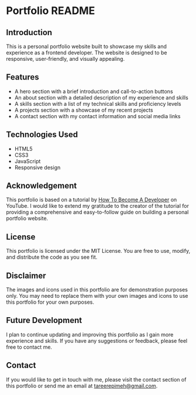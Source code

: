 # Portfolio README

## Introduction

This is a personal portfolio website built to showcase my skills and experience as a frontend developer. The website is designed to be responsive, user-friendly, and visually appealing.

## Features

* A hero section with a brief introduction and call-to-action buttons
* An about section with a detailed description of my experience and skills
* A skills section with a list of my technical skills and proficiency levels
* A projects section with a showcase of my recent projects
* A contact section with my contact information and social media links

## Technologies Used

* HTML5
* CSS3
* JavaScript
* Responsive design

## Acknowledgement

This portfolio is based on a tutorial by [How To Become A Developer](http://www.youtube.com/@howtobecomeadeveloper) on YouTube. I would like to extend my gratitude to the creator of the tutorial for providing a comprehensive and easy-to-follow guide on building a personal portfolio website.

## License

This portfolio is licensed under the MIT License. You are free to use, modify, and distribute the code as you see fit.

## Disclaimer

The images and icons used in this portfolio are for demonstration purposes only. You may need to replace them with your own images and icons to use this portfolio for your own purposes.

## Future Development

I plan to continue updating and improving this portfolio as I gain more experience and skills. If you have any suggestions or feedback, please feel free to contact me.

## Contact

If you would like to get in touch with me, please visit the contact section of this portfolio or send me an email at [tareerepimeh@gmail.com](mailto:tareerepimeh@gmail.com).

